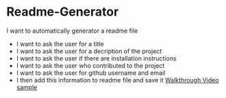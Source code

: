 # Readme-Generator

I want to automatically generator a readme file

- I want to ask the user for a title
- I want to ask the user for a decription of the project
- I want to ask the user if there are installation instructions
- I want to ask the user who contributed to the project
- I want to ask the user for github username and email
- I then add this information to readme file and save it
  [Walkthrough Video](https://drive.google.com/file/d/1_rCShkHSJW8FsZbHuBa7hWJ0PSeU_8LS/view)
  [sample](assets/README.md)
